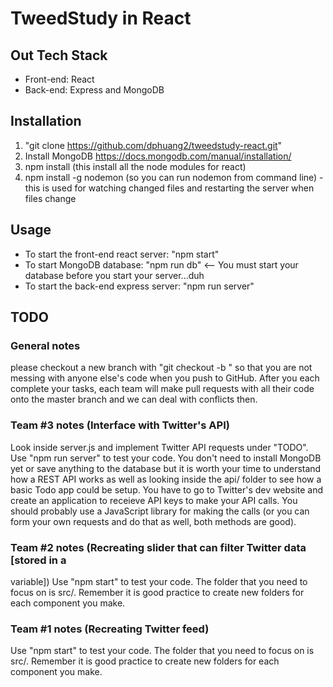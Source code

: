 # TweedStudy in React

## Out Tech Stack
 - Front-end: React
 - Back-end: Express and MongoDB

## Installation
1. "git clone https://github.com/dphuang2/tweedstudy-react.git"
2. Install MongoDB https://docs.mongodb.com/manual/installation/
2. npm install (this install all the node modules for react)
3. npm install -g nodemon (so you can run nodemon from command line) - this is
   used for watching changed files and restarting the server when files change

## Usage
- To start the front-end react server: "npm start"
- To start MongoDB database: "npm run db" <-- You must start your database
  before you start your server...duh
- To start the back-end express server: "npm run server"

## TODO

### General notes
please checkout a new branch with "git checkout -b <branch name>" so that you
are not messing with anyone else's code when you push to GitHub. After you each
complete your tasks, each team will make pull requests with all their code onto
the master branch and we can deal with conflicts then.

### Team #3 notes (Interface with Twitter's API)
Look inside server.js and implement Twitter API requests under "TODO". Use "npm
run server" to test your code. You don't need to install MongoDB yet or save
anything to the database but it is worth your time to understand how a REST API
works as well as looking inside the api/ folder to see how a basic Todo app
could be setup. You have to go to Twitter's dev website and create an
application to receieve API keys to make your API calls. You should probably use
a JavaScript library for making the calls (or you can form your own requests and
do that as well, both methods are good).

### Team #2 notes (Recreating slider that can filter Twitter data [stored in a
variable])
Use "npm start" to test your code. The folder that you need to focus on is src/.
Remember it is good practice to create new folders for each component you make.

### Team #1 notes (Recreating Twitter feed)
Use "npm start" to test your code. The folder that you need to focus on is src/.
Remember it is good practice to create new folders for each component you make.
